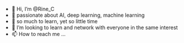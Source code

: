 - 👋 Hi, I’m @Rine_C
- 👀 passionate about AI, deep learning, machine learning 
- 🌱 so much to learn, yet so little time
- 💞️ I’m looking to learn and network with everyone in the same interest
- 📫 How to reach me ...

<!---
RineC/RineC is a ✨ special ✨ repository because its `README.md` (this file) appears on your GitHub profile.
You can click the Preview link to take a look at your changes.
--->
